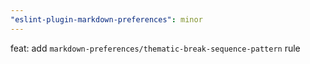 ```yaml
---
"eslint-plugin-markdown-preferences": minor
---
```


feat: add `markdown-preferences/thematic-break-sequence-pattern` rule

